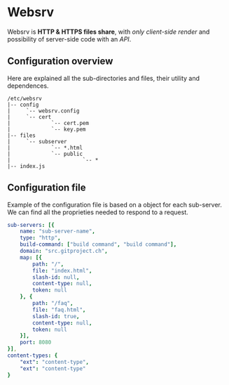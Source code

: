# Websrv

Websrv is **HTTP & HTTPS files share**, with *only client-side render* and possibility of server-side code with an *API*.

## Configuration overview

Here are explained all the sub-directories and files, their utility and dependences.

```
/etc/websrv
|-- config
|     `-- websrv.config
|     `-- cert
|             `-- cert.pem
|             `-- key.pem
|-- files
|     `-- subserver
|             `-- *.html
|             `-- public
|                       `-- *
|-- index.js
```

## Configuration file

Example of the configuration file is based on a object for each sub-server. We can find all the proprieties needed to respond to a request.

```yml 
sub-servers: [{
    name: "sub-server-name",
    type: "http",
    build-command: ["build command", "build command"],
    domain: "src.gitproject.ch",
    map: [{
        path: "/",
        file: "index.html",
        slash-id: null,
        content-type: null,
        token: null
    }, {
        path: "/faq",
        file: "faq.html",
        slash-id: true,
        content-type: null,
        token: null
    }],
    port: 8080
}],
content-types: {
    "ext": "content-type",
    "ext": "content-type"
}
```
